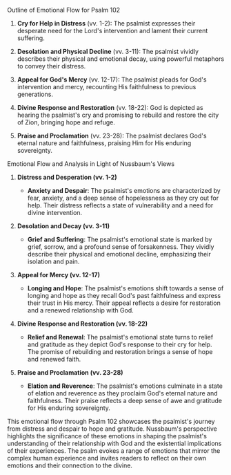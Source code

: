 Outline of Emotional Flow for Psalm 102

1. **Cry for Help in Distress** (vv. 1-2): The psalmist expresses their desperate need for the Lord's intervention and lament their current suffering.

2. **Desolation and Physical Decline** (vv. 3-11): The psalmist vividly describes their physical and emotional decay, using powerful metaphors to convey their distress.

3. **Appeal for God's Mercy** (vv. 12-17): The psalmist pleads for God's intervention and mercy, recounting His faithfulness to previous generations.

4. **Divine Response and Restoration** (vv. 18-22): God is depicted as hearing the psalmist's cry and promising to rebuild and restore the city of Zion, bringing hope and refuge.

5. **Praise and Proclamation** (vv. 23-28): The psalmist declares God's eternal nature and faithfulness, praising Him for His enduring sovereignty.

Emotional Flow and Analysis in Light of Nussbaum's Views

1. **Distress and Desperation (vv. 1-2)**
   - **Anxiety and Despair**: The psalmist's emotions are characterized by fear, anxiety, and a deep sense of hopelessness as they cry out for help. Their distress reflects a state of vulnerability and a need for divine intervention.

2. **Desolation and Decay (vv. 3-11)**
   - **Grief and Suffering**: The psalmist's emotional state is marked by grief, sorrow, and a profound sense of forsakenness. They vividly describe their physical and emotional decline, emphasizing their isolation and pain.

3. **Appeal for Mercy (vv. 12-17)**
   - **Longing and Hope**: The psalmist's emotions shift towards a sense of longing and hope as they recall God's past faithfulness and express their trust in His mercy. Their appeal reflects a desire for restoration and a renewed relationship with God.

4. **Divine Response and Restoration (vv. 18-22)**
   - **Relief and Renewal**: The psalmist's emotional state turns to relief and gratitude as they depict God's response to their cry for help. The promise of rebuilding and restoration brings a sense of hope and renewed faith.

5. **Praise and Proclamation (vv. 23-28)**
   - **Elation and Reverence**: The psalmist's emotions culminate in a state of elation and reverence as they proclaim God's eternal nature and faithfulness. Their praise reflects a deep sense of awe and gratitude for His enduring sovereignty.

This emotional flow through Psalm 102 showcases the psalmist's journey from distress and despair to hope and gratitude. Nussbaum's perspective highlights the significance of these emotions in shaping the psalmist's understanding of their relationship with God and the existential implications of their experiences. The psalm evokes a range of emotions that mirror the complex human experience and invites readers to reflect on their own emotions and their connection to the divine.